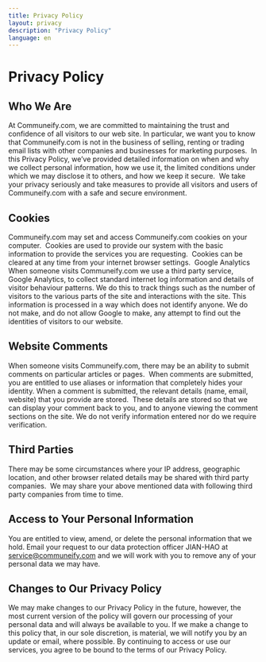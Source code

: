 ```yaml
---
title: Privacy Policy
layout: privacy
description: "Privacy Policy"
language: en
---
```


# Privacy Policy

## **Who We Are**

At Communeify.com, we are committed to maintaining the trust and confidence of all visitors to our web site. In particular, we want you to know that Communeify.com is not in the business of selling, renting or trading email lists with other companies and businesses for marketing purposes. 
In this Privacy Policy, we’ve provided detailed information on when and why we collect personal information, how we use it, the limited conditions under which we may disclose it to others, and how we keep it secure. 
We take your privacy seriously and take measures to provide all visitors and users of Communeify.com with a safe and secure environment.

## **Cookies**

Communeify.com may set and access Communeify.com cookies on your computer.  Cookies are used to provide our system with the basic information to provide the services you are requesting.  Cookies can be cleared at any time from your internet browser settings. 
Google Analytics
When someone visits Communeify.com we use a third party service, Google Analytics, to collect standard internet log information and details of visitor behaviour patterns. We do this to track things such as the number of visitors to the various parts of the site and interactions with the site. This information is processed in a way which does not identify anyone. We do not make, and do not allow Google to make, any attempt to find out the identities of visitors to our website. 

## **Website Comments**

When someone visits Communeify.com, there may be an ability to submit comments on particular articles or pages.  When comments are submitted, you are entitled to use aliases or information that completely hides your identity. When a comment is submitted, the relevant details (name, email, website) that you provide are stored.  These details are stored so that we can display your comment back to you, and to anyone viewing the comment sections on the site. We do not verify information entered nor do we require verification.

## **Third Parties**

There may be some circumstances where your IP address, geographic location, and other browser related details may be shared with third party companies.  We may share your above mentioned data with following third party companies from time to time.

## **Access to Your Personal Information**

You are entitled to view, amend, or delete the personal information that we hold. Email your request to our data protection officer JIAN-HAO at <service@communeify.com> and we will work with you to remove any of your personal data we may have.

## **Changes to Our Privacy Policy**

We may make changes to our Privacy Policy in the future, however, the most current version of the policy will govern our processing of your personal data and will always be available to you.
If we make a change to this policy that, in our sole discretion, is material, we will notify you by an update or email, where possible. By continuing to access or use our services, you agree to be bound to the terms of our Privacy Policy.